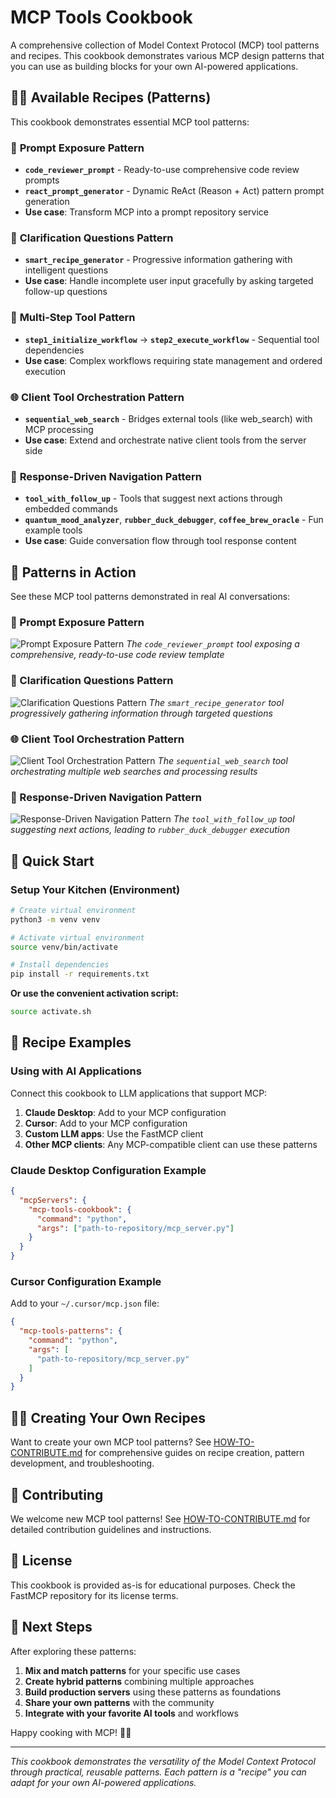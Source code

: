# MCP Tools Cookbook

A comprehensive collection of Model Context Protocol (MCP) tool patterns and recipes. This cookbook demonstrates various MCP design patterns that you can use as building blocks for your own AI-powered applications.

## 🧑‍🍳 Available Recipes (Patterns)

This cookbook demonstrates essential MCP tool patterns:

### 🎯 **Prompt Exposure Pattern**
- **`code_reviewer_prompt`** - Ready-to-use comprehensive code review prompts
- **`react_prompt_generator`** - Dynamic ReAct (Reason + Act) pattern prompt generation
- **Use case**: Transform MCP into a prompt repository service

### 🤔 **Clarification Questions Pattern**
- **`smart_recipe_generator`** - Progressive information gathering with intelligent questions
- **Use case**: Handle incomplete user input gracefully by asking targeted follow-up questions

### 🔄 **Multi-Step Tool Pattern**
- **`step1_initialize_workflow`** → **`step2_execute_workflow`** - Sequential tool dependencies
- **Use case**: Complex workflows requiring state management and ordered execution

### 🌐 **Client Tool Orchestration Pattern**
- **`sequential_web_search`** - Bridges external tools (like web_search) with MCP processing
- **Use case**: Extend and orchestrate native client tools from the server side

### 🎲 **Response-Driven Navigation Pattern**
- **`tool_with_follow_up`** - Tools that suggest next actions through embedded commands
- **`quantum_mood_analyzer`**, **`rubber_duck_debugger`**, **`coffee_brew_oracle`** - Fun example tools
- **Use case**: Guide conversation flow through tool response content

## 📸 Patterns in Action

See these MCP tool patterns demonstrated in real AI conversations:

### 🎯 Prompt Exposure Pattern
![Prompt Exposure Pattern](screenshots/prompt_exposure_tool_pattern.png)
*The `code_reviewer_prompt` tool exposing a comprehensive, ready-to-use code review template*

### 🤔 Clarification Questions Pattern
![Clarification Questions Pattern](screenshots/clarification_questions_pattern.png)
*The `smart_recipe_generator` tool progressively gathering information through targeted questions*

### 🌐 Client Tool Orchestration Pattern
![Client Tool Orchestration Pattern](screenshots/client_tool_orchestration_pattern.png)
*The `sequential_web_search` tool orchestrating multiple web searches and processing results*

### 🎲 Response-Driven Navigation Pattern
![Response-Driven Navigation Pattern](screenshots/response_driven_tool_navigation_pattern.png)
*The `tool_with_follow_up` tool suggesting next actions, leading to `rubber_duck_debugger` execution*

## 🚀 Quick Start

### Setup Your Kitchen (Environment)

```bash
# Create virtual environment
python3 -m venv venv

# Activate virtual environment
source venv/bin/activate

# Install dependencies
pip install -r requirements.txt
```

**Or use the convenient activation script:**
```bash
source activate.sh
```


## 📖 Recipe Examples

### Using with AI Applications

Connect this cookbook to LLM applications that support MCP:

1. **Claude Desktop**: Add to your MCP configuration
2. **Cursor**: Add to your MCP configuration
3. **Custom LLM apps**: Use the FastMCP client
4. **Other MCP clients**: Any MCP-compatible client can use these patterns

### Claude Desktop Configuration Example

```json
{
  "mcpServers": {
    "mcp-tools-cookbook": {
      "command": "python",
      "args": ["path-to-repository/mcp_server.py"]
    }
  }
}
```

### Cursor Configuration Example

Add to your `~/.cursor/mcp.json` file:

```json
{
  "mcp-tools-patterns": {
    "command": "python",
    "args": [
      "path-to-repository/mcp_server.py"
    ]
  }
}
```

## 🧑‍🍳 Creating Your Own Recipes

Want to create your own MCP tool patterns? See [HOW-TO-CONTRIBUTE.md](HOW-TO-CONTRIBUTE.md) for comprehensive guides on recipe creation, pattern development, and troubleshooting.

## 🤝 Contributing

We welcome new MCP tool patterns! See [HOW-TO-CONTRIBUTE.md](HOW-TO-CONTRIBUTE.md) for detailed contribution guidelines and instructions.

## 📝 License

This cookbook is provided as-is for educational purposes. Check the FastMCP repository for its license terms.

## 🎯 Next Steps

After exploring these patterns:

1. **Mix and match patterns** for your specific use cases
2. **Create hybrid patterns** combining multiple approaches
3. **Build production servers** using these patterns as foundations
4. **Share your own patterns** with the community
5. **Integrate with your favorite AI tools** and workflows

Happy cooking with MCP! 🚀🍳

---

*This cookbook demonstrates the versatility of the Model Context Protocol through practical, reusable patterns. Each pattern is a "recipe" you can adapt for your own AI-powered applications.* 
